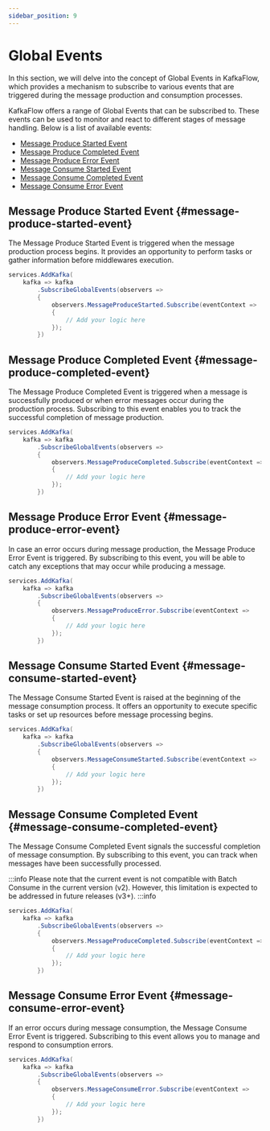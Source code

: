 ```yaml
---
sidebar_position: 9
---
```


# Global Events

In this section, we will delve into the concept of Global Events in KafkaFlow, which provides a mechanism to subscribe to various events that are triggered during the message production and consumption processes. 

KafkaFlow offers a range of Global Events that can be subscribed to. These events can be used to monitor and react to different stages of message handling. Below is a list of available events:
  - [Message Produce Started Event](#message-produce-started-event)
  - [Message Produce Completed Event](#message-produce-completed-event)
  - [Message Produce Error Event](#message-produce-error-event)
  - [Message Consume Started Event](#message-consume-started-event)
  - [Message Consume Completed Event](#message-consume-completed-event)
  - [Message Consume Error Event](#message-consume-error-event)

## Message Produce Started Event {#message-produce-started-event}

The Message Produce Started Event is triggered when the message production process begins. It provides an opportunity to perform tasks or gather information before middlewares execution.

```csharp
services.AddKafka(
    kafka => kafka
        .SubscribeGlobalEvents(observers =>
        {
            observers.MessageProduceStarted.Subscribe(eventContext =>
            {
                // Add your logic here
            });
        })
```

## Message Produce Completed Event {#message-produce-completed-event}

The Message Produce Completed Event is triggered when a message is successfully produced or when error messages occur during the production process. Subscribing to this event enables you to track the successful completion of message production.

```csharp
services.AddKafka(
    kafka => kafka
        .SubscribeGlobalEvents(observers =>
        {
            observers.MessageProduceCompleted.Subscribe(eventContext =>
            {
                // Add your logic here
            });
        })
```

## Message Produce Error Event {#message-produce-error-event}

In case an error occurs during message production, the Message Produce Error Event is triggered. By subscribing to this event, you will be able to catch any exceptions that may occur while producing a message.

```csharp
services.AddKafka(
    kafka => kafka
        .SubscribeGlobalEvents(observers =>
        {
            observers.MessageProduceError.Subscribe(eventContext =>
            {
                // Add your logic here
            });
        })
```

## Message Consume Started Event {#message-consume-started-event}

The Message Consume Started Event is raised at the beginning of the message consumption process. It offers an opportunity to execute specific tasks or set up resources before message processing begins.

```csharp
services.AddKafka(
    kafka => kafka
        .SubscribeGlobalEvents(observers =>
        {
            observers.MessageConsumeStarted.Subscribe(eventContext =>
            {
                // Add your logic here
            });
        })
```

## Message Consume Completed Event {#message-consume-completed-event}

The Message Consume Completed Event signals the successful completion of message consumption. By subscribing to this event, you can track when messages have been successfully processed.

:::info
Please note that the current event is not compatible with Batch Consume in the current version (v2). However, this limitation is expected to be addressed in future releases (v3+).
:::info

```csharp
services.AddKafka(
    kafka => kafka
        .SubscribeGlobalEvents(observers =>
        {
            observers.MessageProduceCompleted.Subscribe(eventContext =>
            {
                // Add your logic here
            });
        })
```

## Message Consume Error Event {#message-consume-error-event}

If an error occurs during message consumption, the Message Consume Error Event is triggered. Subscribing to this event allows you to manage and respond to consumption errors.

```csharp
services.AddKafka(
    kafka => kafka
        .SubscribeGlobalEvents(observers =>
        {
            observers.MessageConsumeError.Subscribe(eventContext =>
            {
                // Add your logic here
            });
        })
```